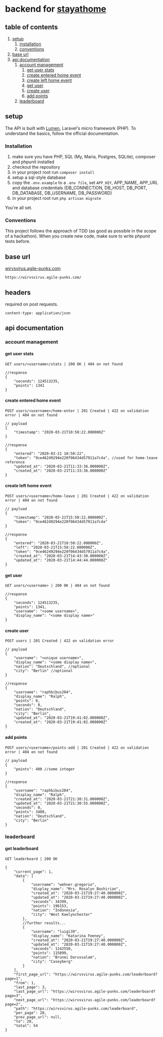 # backend for [stayathome](https://github.com/raphbibus/wirvsvirus)

## table of contents

1. [setup](#setup)
    1. [installation](#installation)
    1. [conventions](#conventions)
1. [base url](#base-url)
1. [api documentation](#api-documentation)
    1. [account management](#account-management)
        1. [get user stats](#get-user-stats)
        1. [create entered home event](#create-entered-home-event)
        1. [create left home event](#create-left-home-event)
        1. [get user](#get-user)
        1. [create user](#create-user)
        1. [add points](#add-points)
    1. [leaderboard](#leaderboard)

## setup

The API is built with [Lumen](https://lumen.laravel.com/docs/6.x), Laravel's micro framework (PHP). To understand the basics, follow the official documentation.

### Installation

1. make sure you have PHP, SQL (My, Maria, Postgres, SQLite), composer and phpunit installed
1. checkout the repository
1. in your project root run `composer install`
1. setup a sql-style database
1. copy the `.env.example` to a `.env file`, set `APP_KEY`, APP_NAME, APP_URL and database credentials (DB_CONNECTION, DB_HOST, DB_PORT, DB_DATABASE, DB_USERNAME, DB_PASSWORD)
1. in your project root run `php artisan migrate`

You're all set.

### Conventions

This project follows the approach of TDD (as good as possible in the scope of a hackathon). When you create new code, make sure to write phpunit tests before.

## base url

[wirvsvirus.agile-punks.com](https://wirvsvirus.agile-punks.com/)
```
https://wirvsvirus.agile-punks.com/
```

## headers

required on post requests.
```
content-type: application/json
```

## api documentation

### account management

#### get user stats

```
GET users/<username>/stats | 200 OK | 404 on not found
```

```json5
//response
{
    "seconds": 124513235,
    "points": 1341
}
```

#### create entered home event

```
POST users/<username>/home-enter | 201 Created | 422 on validation error | 404 on not found
```

```json5
// payload
{
    "timestamp": "2020-03-21T10:50:22.000000Z"
}
```

```json5
//response
{
    "entered": "2020-03-21 10:50:22",
    "token": "9ce46249294e220f06434d57911a7c4a", //used for home-leave reference
    "updated_at": "2020-03-21T11:33:36.000000Z",
    "created_at": "2020-03-21T11:33:36.000000Z"
}
```

#### create left home event

```
POST users/<username>/home-leave | 201 Created | 422 on validation error | 404 on not found
```

```json5
// payload
{
	"timestamp": "2020-03-21T15:50:22.000000Z",
	"token": "9ce46249294e220f06434d57911a7c4a"
}
```

```json5
//response
{
    "entered": "2020-03-21T10:50:22.000000Z",
    "left": "2020-03-21T15:50:22.000000Z",
    "token": "9ce46249294e220f06434d57911a7c4a",
    "created_at": "2020-03-21T14:43:30.000000Z",
    "updated_at": "2020-03-21T14:44:44.000000Z"
}
```

#### get user

```
GET users/<username> | 200 OK | 404 on not found
```

```json5
//response
{
    "seconds": 124513235,
    "points": 1341,
    "username": "<some username>",
    "display_name": "<some display name>"
}
```

#### create user

```
POST users | 201 Created | 422 on validation error
```

```json5
// payload
{
    "username": "<unique username>",
    "display_name": "<some display name>",
    "nation": "Deutschland", //optional
    "city": "Berlin" //optional
}
```

```json5
//response
{
    "username": "raphbibus204",
    "display_name": "Ralph",
    "points": 0,
    "seconds": 0,
    "nation": "Deutschland",
    "city": "Berlin",
    "updated_at": "2020-03-21T19:41:02.000000Z",
    "created_at": "2020-03-21T19:41:02.000000Z"
}
```

#### add points

```
POST users/<username>/points-add | 201 Created | 422 on validation error | 404 on not found
```

```json5
// payload
{
    "points": 400 //some integer
}
```

```json5
//response
{
    "username": "raphbibus204",
    "display_name": "Ralph",
    "created_at": "2020-03-21T21:30:31.000000Z",
    "updated_at": "2020-03-21T21:30:55.000000Z",
    "seconds": 0,
    "points": 3400,
    "nation": "Deutschland",
    "city": "Berlin"
}
```

### leaderboard

#### get leaderboard

```
GET leaderboard | 200 OK
```

```json5
{
    "current_page": 1,
    "data": [
        {
            "username": "wehner.gregorio",
            "display_name": "Mrs. Rosalyn Bashirian",
            "created_at": "2020-03-21T19:27:40.000000Z",
            "updated_at": "2020-03-21T19:27:40.000000Z",
            "seconds": 34399,
            "points": 196153,
            "nation": "Indonesia",
            "city": "West Kaelynchester"
        },
        //further results...
        {
            "username": "luigi39",
            "display_name": "Katarina Feeney",
            "created_at": "2020-03-21T19:27:40.000000Z",
            "updated_at": "2020-03-21T19:27:40.000000Z",
            "seconds": 1242550,
            "points": 115899,
            "nation": "Brunei Darussalam",
            "city": "Caseyberg"
        }
    ],
    "first_page_url": "https://wirvsvirus.agile-punks.com/leaderboard?page=1",
    "from": 1,
    "last_page": 3,
    "last_page_url": "https://wirvsvirus.agile-punks.com/leaderboard?page=3",
    "next_page_url": "https://wirvsvirus.agile-punks.com/leaderboard?page=2",
    "path": "https://wirvsvirus.agile-punks.com/leaderboard",
    "per_page": 20,
    "prev_page_url": null,
    "to": 20,
    "total": 54
}
```
